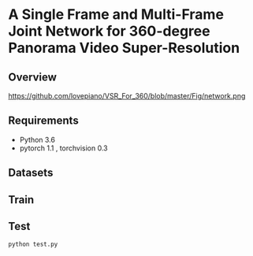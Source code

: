 # A Single Frame and Multi-Frame Joint Network for 360-degree Panorama Video Super-Resolution

## Overview
https://github.com/lovepiano/VSR_For_360/blob/master/Fig/network.png

## Requirements
- Python 3.6
- pytorch 1.1 , torchvision 0.3

## Datasets
## Train

## Test
```
python test.py
```

